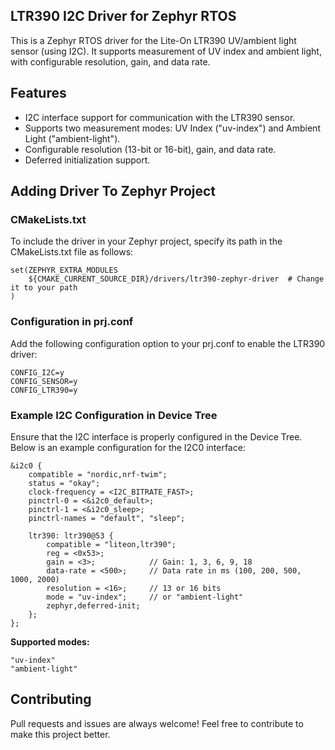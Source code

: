 ## LTR390 I2C Driver for Zephyr RTOS

This is a Zephyr RTOS driver for the Lite-On LTR390 UV/ambient light sensor (using I2C).
It supports measurement of UV index and ambient light, with configurable resolution, gain, and data rate.

## Features

- I2C interface support for communication with the LTR390 sensor.
- Supports two measurement modes: UV Index ("uv-index") and Ambient Light ("ambient-light").
- Configurable resolution (13-bit or 16-bit), gain, and data rate.
- Deferred initialization support.

## Adding Driver To Zephyr Project

### CMakeLists.txt

To include the driver in your Zephyr project, specify its path in the CMakeLists.txt file as follows:

```
set(ZEPHYR_EXTRA_MODULES
    ${CMAKE_CURRENT_SOURCE_DIR}/drivers/ltr390-zephyr-driver  # Change it to your path
)
```

### Configuration in prj.conf

Add the following configuration option to your prj.conf to enable the LTR390 driver:

```
CONFIG_I2C=y
CONFIG_SENSOR=y
CONFIG_LTR390=y
```

### Example I2C Configuration in Device Tree

Ensure that the I2C interface is properly configured in the Device Tree. Below is an example configuration for the I2C0 interface:

```
&i2c0 {
    compatible = "nordic,nrf-twim";
    status = "okay";
    clock-frequency = <I2C_BITRATE_FAST>;
    pinctrl-0 = <&i2c0_default>;
    pinctrl-1 = <&i2c0_sleep>;
    pinctrl-names = "default", "sleep";

    ltr390: ltr390@53 {
        compatible = "liteon,ltr390";
        reg = <0x53>;
        gain = <3>;            // Gain: 1, 3, 6, 9, 18
        data-rate = <500>;     // Data rate in ms (100, 200, 500, 1000, 2000)
        resolution = <16>;     // 13 or 16 bits
        mode = "uv-index";     // or "ambient-light"
        zephyr,deferred-init;
    };
};
```

**Supported modes:**

```
"uv-index"
"ambient-light"
```

## Contributing

Pull requests and issues are always welcome! Feel free to contribute to make this project better.